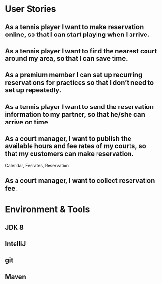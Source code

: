 # User Stories
## As a tennis player I want to make reservation online, so that I can start playing when I arrive.
## As a tennis player I want to find the nearest court around my area, so that I can save time.
## As a premium member I can set up recurring reservations for practices so that I don’t need to set up repeatedly.
## As a tennis player I want to send the reservation information to my partner, so that he/she can arrive on time.
## As a court manager, I want to publish the available hours and fee rates of my courts, so that my customers can make reservation.
Calendar,
Feerates,
Reservation

## As a court manager, I want to collect reservation fee.

# Environment & Tools
## JDK 8
## IntelliJ
## git
## Maven